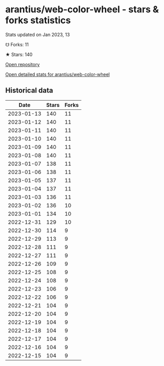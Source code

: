 # arantius/web-color-wheel - stars & forks statistics

Stats updated on Jan 2023, 13

☋ Forks: 11

★ Stars: 140

[Open repository](https://github.com/arantius/web-color-wheel)

[Open detailed stats for arantius/web-color-wheel](https://reviewgithub.com/rep/arantius/web-color-wheel)

## Historical data
| Date | Stars | Forks |
|------|-------|-------|
| 2023-01-13 | 140 | 11 | 
| 2023-01-12 | 140 | 11 | 
| 2023-01-11 | 140 | 11 | 
| 2023-01-10 | 140 | 11 | 
| 2023-01-09 | 140 | 11 | 
| 2023-01-08 | 140 | 11 | 
| 2023-01-07 | 138 | 11 | 
| 2023-01-06 | 138 | 11 | 
| 2023-01-05 | 137 | 11 | 
| 2023-01-04 | 137 | 11 | 
| 2023-01-03 | 136 | 11 | 
| 2023-01-02 | 136 | 10 | 
| 2023-01-01 | 134 | 10 | 
| 2022-12-31 | 129 | 10 | 
| 2022-12-30 | 114 | 9 | 
| 2022-12-29 | 113 | 9 | 
| 2022-12-28 | 111 | 9 | 
| 2022-12-27 | 111 | 9 | 
| 2022-12-26 | 109 | 9 | 
| 2022-12-25 | 108 | 9 | 
| 2022-12-24 | 108 | 9 | 
| 2022-12-23 | 106 | 9 | 
| 2022-12-22 | 106 | 9 | 
| 2022-12-21 | 104 | 9 | 
| 2022-12-20 | 104 | 9 | 
| 2022-12-19 | 104 | 9 | 
| 2022-12-18 | 104 | 9 | 
| 2022-12-17 | 104 | 9 | 
| 2022-12-16 | 104 | 9 | 
| 2022-12-15 | 104 | 9 | 

